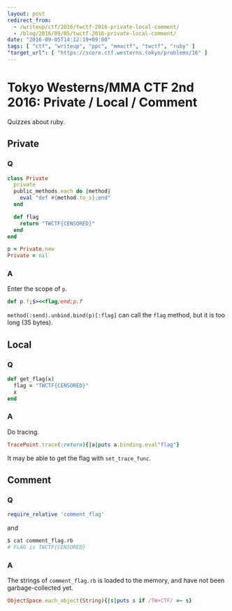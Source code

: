 ```yaml
---
layout: post
redirect_from:
  - /writeup/ctf/2016/twctf-2016-private-local-comment/
  - /blog/2016/09/05/twctf-2016-private-local-comment/
date: "2016-09-05T14:12:19+09:00"
tags: [ "ctf", "writeup", "ppc", "mmactf", "twctf", "ruby" ]
"target_url": [ "https://score.ctf.westerns.tokyo/problems/16" ]
---
```


# Tokyo Westerns/MMA CTF 2nd 2016: Private / Local / Comment

Quizzes about ruby.

## Private

### Q

``` ruby
class Private
  private
  public_methods.each do |method|
    eval "def #{method.to_s};end"
  end

  def flag
    return "TWCTF{CENSORED}"
  end
end

p = Private.new
Private = nil
```

### A

Enter the scope of `p`.

``` ruby
def p.f;$><<flag;end;p.f
```

`method(:send).unbind.bind(p)[:flag]` can call the `flag` method, but it is too long ($35$ bytes).

## Local

### Q

``` ruby
def get_flag(x)
  flag = "TWCTF{CENSORED}"
  x
end
```

### A

Do tracing.

``` ruby
TracePoint.trace(:return){|a|puts a.binding.eval"flag"}
```

It may be able to get the flag with `set_trace_func`.

## Comment

### Q

``` ruby
require_relative 'comment_flag'
```

and

``` sh
$ cat comment_flag.rb
# FLAG is TWCTF{CENSORED}
```

### A

The strings of `comment_flag.rb` is loaded to the memory, and have not been garbage-collected yet.

``` ruby
ObjectSpace.each_object(String){|s|puts s if /TW+CTF/ =~ s}
```
